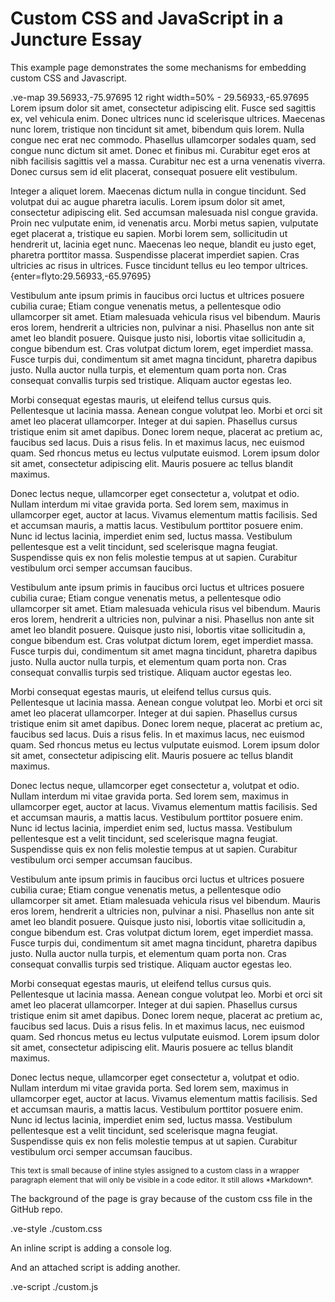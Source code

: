 # Custom CSS and JavaScript in a Juncture Essay
This example page demonstrates the some mechanisms for embedding custom CSS and Javascript.


.ve-map 39.56933,-75.97695 12  right width=50%
    - 29.56933,-65.97695
Lorem ipsum dolor sit amet, consectetur adipiscing elit. Fusce sed sagittis ex, vel vehicula enim. Donec ultrices nunc id scelerisque ultrices. Maecenas nunc lorem, tristique non tincidunt sit amet, bibendum quis lorem. Nulla congue nec erat nec commodo. Phasellus ullamcorper sodales quam, sed congue nunc dictum sit amet. Donec et finibus mi. Curabitur eget eros at nibh facilisis sagittis vel a massa. Curabitur nec est a urna venenatis viverra. Donec cursus sem id elit placerat, consequat posuere elit vestibulum.

Integer a aliquet lorem. Maecenas dictum nulla in congue tincidunt. Sed volutpat dui ac augue pharetra iaculis. Lorem ipsum dolor sit amet, consectetur adipiscing elit. Sed accumsan malesuada nisl congue gravida. Proin nec vulputate enim, id venenatis arcu. Morbi metus sapien, vulputate eget placerat a, tristique eu sapien. Morbi lorem sem, sollicitudin ut hendrerit ut, lacinia eget nunc. Maecenas leo neque, blandit eu justo eget, pharetra porttitor massa. Suspendisse placerat imperdiet sapien. Cras ultricies ac risus in ultrices. Fusce tincidunt tellus eu leo tempor ultrices.
{enter=flyto:29.56933,-65.97695}

Vestibulum ante ipsum primis in faucibus orci luctus et ultrices posuere cubilia curae; Etiam congue venenatis metus, a pellentesque odio ullamcorper sit amet. Etiam malesuada vehicula risus vel bibendum. Mauris eros lorem, hendrerit a ultricies non, pulvinar a nisi. Phasellus non ante sit amet leo blandit posuere. Quisque justo nisi, lobortis vitae sollicitudin a, congue bibendum est. Cras volutpat dictum lorem, eget imperdiet massa. Fusce turpis dui, condimentum sit amet magna tincidunt, pharetra dapibus justo. Nulla auctor nulla turpis, et elementum quam porta non. Cras consequat convallis turpis sed tristique. Aliquam auctor egestas leo.

Morbi consequat egestas mauris, ut eleifend tellus cursus quis. Pellentesque ut lacinia massa. Aenean congue volutpat leo. Morbi et orci sit amet leo placerat ullamcorper. Integer at dui sapien. Phasellus cursus tristique enim sit amet dapibus. Donec lorem neque, placerat ac pretium ac, faucibus sed lacus. Duis a risus felis. In et maximus lacus, nec euismod quam. Sed rhoncus metus eu lectus vulputate euismod. Lorem ipsum dolor sit amet, consectetur adipiscing elit. Mauris posuere ac tellus blandit maximus.

Donec lectus neque, ullamcorper eget consectetur a, volutpat et odio. Nullam interdum mi vitae gravida porta. Sed lorem sem, maximus in ullamcorper eget, auctor at lacus. Vivamus elementum mattis facilisis. Sed et accumsan mauris, a mattis lacus. Vestibulum porttitor posuere enim. Nunc id lectus lacinia, imperdiet enim sed, luctus massa. Vestibulum pellentesque est a velit tincidunt, sed scelerisque magna feugiat. Suspendisse quis ex non felis molestie tempus at ut sapien. Curabitur vestibulum orci semper accumsan faucibus.

Vestibulum ante ipsum primis in faucibus orci luctus et ultrices posuere cubilia curae; Etiam congue venenatis metus, a pellentesque odio ullamcorper sit amet. Etiam malesuada vehicula risus vel bibendum. Mauris eros lorem, hendrerit a ultricies non, pulvinar a nisi. Phasellus non ante sit amet leo blandit posuere. Quisque justo nisi, lobortis vitae sollicitudin a, congue bibendum est. Cras volutpat dictum lorem, eget imperdiet massa. Fusce turpis dui, condimentum sit amet magna tincidunt, pharetra dapibus justo. Nulla auctor nulla turpis, et elementum quam porta non. Cras consequat convallis turpis sed tristique. Aliquam auctor egestas leo.

Morbi consequat egestas mauris, ut eleifend tellus cursus quis. Pellentesque ut lacinia massa. Aenean congue volutpat leo. Morbi et orci sit amet leo placerat ullamcorper. Integer at dui sapien. Phasellus cursus tristique enim sit amet dapibus. Donec lorem neque, placerat ac pretium ac, faucibus sed lacus. Duis a risus felis. In et maximus lacus, nec euismod quam. Sed rhoncus metus eu lectus vulputate euismod. Lorem ipsum dolor sit amet, consectetur adipiscing elit. Mauris posuere ac tellus blandit maximus.

Donec lectus neque, ullamcorper eget consectetur a, volutpat et odio. Nullam interdum mi vitae gravida porta. Sed lorem sem, maximus in ullamcorper eget, auctor at lacus. Vivamus elementum mattis facilisis. Sed et accumsan mauris, a mattis lacus. Vestibulum porttitor posuere enim. Nunc id lectus lacinia, imperdiet enim sed, luctus massa. Vestibulum pellentesque est a velit tincidunt, sed scelerisque magna feugiat. Suspendisse quis ex non felis molestie tempus at ut sapien. Curabitur vestibulum orci semper accumsan faucibus.

Vestibulum ante ipsum primis in faucibus orci luctus et ultrices posuere cubilia curae; Etiam congue venenatis metus, a pellentesque odio ullamcorper sit amet. Etiam malesuada vehicula risus vel bibendum. Mauris eros lorem, hendrerit a ultricies non, pulvinar a nisi. Phasellus non ante sit amet leo blandit posuere. Quisque justo nisi, lobortis vitae sollicitudin a, congue bibendum est. Cras volutpat dictum lorem, eget imperdiet massa. Fusce turpis dui, condimentum sit amet magna tincidunt, pharetra dapibus justo. Nulla auctor nulla turpis, et elementum quam porta non. Cras consequat convallis turpis sed tristique. Aliquam auctor egestas leo.

Morbi consequat egestas mauris, ut eleifend tellus cursus quis. Pellentesque ut lacinia massa. Aenean congue volutpat leo. Morbi et orci sit amet leo placerat ullamcorper. Integer at dui sapien. Phasellus cursus tristique enim sit amet dapibus. Donec lorem neque, placerat ac pretium ac, faucibus sed lacus. Duis a risus felis. In et maximus lacus, nec euismod quam. Sed rhoncus metus eu lectus vulputate euismod. Lorem ipsum dolor sit amet, consectetur adipiscing elit. Mauris posuere ac tellus blandit maximus.

Donec lectus neque, ullamcorper eget consectetur a, volutpat et odio. Nullam interdum mi vitae gravida porta. Sed lorem sem, maximus in ullamcorper eget, auctor at lacus. Vivamus elementum mattis facilisis. Sed et accumsan mauris, a mattis lacus. Vestibulum porttitor posuere enim. Nunc id lectus lacinia, imperdiet enim sed, luctus massa. Vestibulum pellentesque est a velit tincidunt, sed scelerisque magna feugiat. Suspendisse quis ex non felis molestie tempus at ut sapien. Curabitur vestibulum orci semper accumsan faucibus.



<p class='smallText' markdown>
This text is small because of inline styles assigned to a custom class in a wrapper paragraph element that will only be visible in a code editor. It still allows *Markdown*.
</p>

<style>
    .smallText {
        font-size: .75rem;
    }
</style>

The background of the page is gray because of the custom css file in the GitHub repo.

.ve-style ./custom.css

An inline script is adding a console log.

<script>
    // This inline script will generate a console log.
    console.log("This log is generated as an example of an inline script.");
</script>


And an attached script is adding another.

.ve-script ./custom.js


